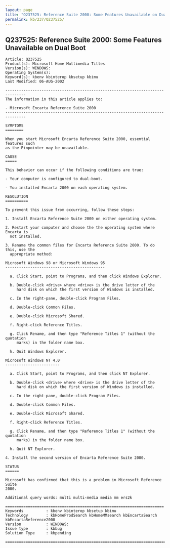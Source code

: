 ```yaml
---
layout: page
title: "Q237525: Reference Suite 2000: Some Features Unavailable on Dual Boot"
permalink: kb/237/Q237525/
---
```


## Q237525: Reference Suite 2000: Some Features Unavailable on Dual Boot

	Article: Q237525
	Product(s): Microsoft Home Multimedia Titles
	Version(s): WINDOWS:
	Operating System(s): 
	Keyword(s): kbenv kbinterop kbsetup kbimu
	Last Modified: 06-AUG-2002
	
	-------------------------------------------------------------------------------
	The information in this article applies to:
	
	- Microsoft Encarta Reference Suite 2000 
	-------------------------------------------------------------------------------
	
	SYMPTOMS
	========
	
	When you start Microsoft Encarta Reference Suite 2000, essential features such
	as the Pinpointer may be unavailable.
	
	CAUSE
	=====
	
	This behavior can occur if the following conditions are true:
	
	- Your computer is configured to dual-boot.
	
	- You installed Encarta 2000 on each operating system.
	
	RESOLUTION
	==========
	
	To prevent this issue from occurring, follow these steps:
	
	1. Install Encarta Reference Suite 2000 on either operating system.
	
	2. Restart your computer and choose the the operating system where Encarta is
	  not installed.
	
	3. Rename the common files for Encarta Reference Suite 2000. To do this, use the
	  appropriate method:
	
	Microsoft Windows 98 or Microsoft Windows 95
	--------------------------------------------
	
	  a. Click Start, point to Programs, and then click Windows Explorer.
	
	  b. Double-click <drive> where <drive> is the drive letter of the
	     hard disk on which the first version of Windows is installed.
	
	  c. In the right-pane, double-click Program Files.
	
	  d. Double-click Common Files.
	
	  e. Double-click Microsoft Shared.
	
	  f. Right-click Reference Titles.
	
	  g. Click Rename, and then type "Reference Titles 1" (without the quotation
	     marks) in the folder name box.
	
	  h. Quit Windows Explorer.
	
	Microsoft Windows NT 4.0
	------------------------
	
	  a. Click Start, point to Programs, and then click NT Explorer.
	
	  b. Double-click <drive> where <drive> is the drive letter of the
	     hard disk on which the first version of Windows is installed.
	
	  c. In the right-pane, double-click Program Files.
	
	  d. Double-click Common Files.
	
	  e. Double-click Microsoft Shared.
	
	  f. Right-click Reference Titles.
	
	  g. Click Rename, and then type "Reference Titles 1" (without the quotation
	     marks) in the folder name box.
	
	  h. Quit NT Explorer.
	
	4. Install the second version of Encarta Reference Suite 2000.
	
	STATUS
	======
	
	Microsoft has confirmed that this is a problem in Microsoft Reference Suite
	2000.
	
	Additional query words: multi multi-media media mm ers2k
	
	======================================================================
	Keywords          : kbenv kbinterop kbsetup kbimu 
	Technology        : kbHomeProdSearch kbHomeMMsearch kbEncartaSearch kbEncartaReference2000
	Version           : WINDOWS:
	Issue type        : kbbug
	Solution Type     : kbpending
	
	=============================================================================
	
